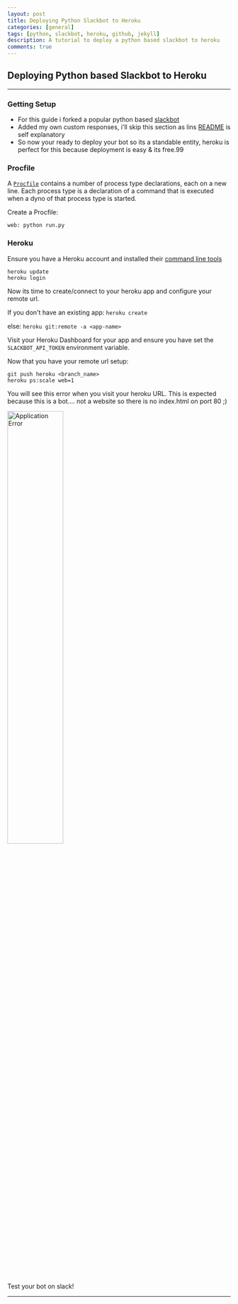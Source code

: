 ```yaml
---
layout: post
title: Deploying Python Slackbot to Heroku
categories: [general]
tags: [python, slackbot, heroku, github, jekyll]
description: A tutorial to deploy a python based slackbot to heroku
comments: true
---
```



## Deploying Python based Slackbot to Heroku ##


---------

### Getting Setup ###
- For this guide i forked a popular python based [slackbot](https://github.com/lins05/slackbot) 
- Added my own custom responses, i'll skip this section as lins [README](https://github.com/lins05/slackbot/blob/develop/README.md) is self explanatory
- So now your ready to deploy your bot so its a standable entity, heroku is perfect for this because deployment is easy & its free.99


### Procfile ###
A [`Procfile`](https://devcenter.heroku.com/articles/procfile) contains a number of process type declarations, each on a new line. Each process type is a declaration of a command that is executed when a dyno of that process type is started.

Create a Procfile:

```
web: python run.py
```

### Heroku ###

Ensure you have a Heroku account and installed their [command line tools](https://devcenter.heroku.com/articles/heroku-cli)

```
heroku update
heroku login
```

Now its time to create/connect to your heroku app and configure your remote url.

If you don't have an existing app:
    ```
    heroku create
    ```
    
else:
    ```
    heroku git:remote -a <app-name>
    ```

Visit your Heroku Dashboard for your app and ensure you have set the `SLACKBOT_API_TOKEN` environment variable.

Now that you have your remote url setup:

```
git push heroku <branch_name>
heroku ps:scale web=1
```

You will see this error when you visit your heroku URL. This is expected because this is a bot.... 
not a website so there is no index.html on port 80 ;)

<img src="https://s3.amazonaws.com/kave-dump/application_error.png" alt="Application Error" style="width: 50%;"/>

Test your bot on slack!


----------
